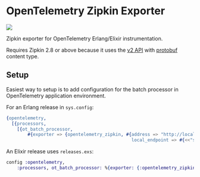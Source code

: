 # OpenTelemetry Zipkin Exporter

![](https://github.com/opentelemetry-beam/opentelemetry_zipkin/workflows/OpenTelemetry%20Zipkin%20Tests/badge.svg)

Zipkin exporter for OpenTelemetry Erlang/Elixir instrumentation.

Requires Zipkin 2.8 or above because it uses the [v2 API](https://zipkin.io/zipkin-api/#/default/post_spans) with [protobuf](https://github.com/openzipkin/zipkin-api/blob/master/zipkin.proto) content type.

## Setup

Easiest way to setup is to add configuration for the batch processor in OpenTelemetry application environment.

For an Erlang release in `sys.config`:

``` erlang
{opentelemetry,
  [{processors, 
    [{ot_batch_processor,
        #{exporter => {opentelemetry_zipkin, #{address => "http://localhost:9411/api/v2/spans",
                                               local_endpoint => #{<<"serviceName">> => <<"ServiceName">>}}}}}]}]}
```

An Elixir release uses `releases.exs`:

``` elixir
config :opentelemetry,
    :processors, ot_batch_processor: %{exporter: {:opentelemetry_zipkin, %{address: 'http://localhost:9411/api/v2/spans', local_endpoint: %{"serviceName" => "ServiceName"}}}}
```
